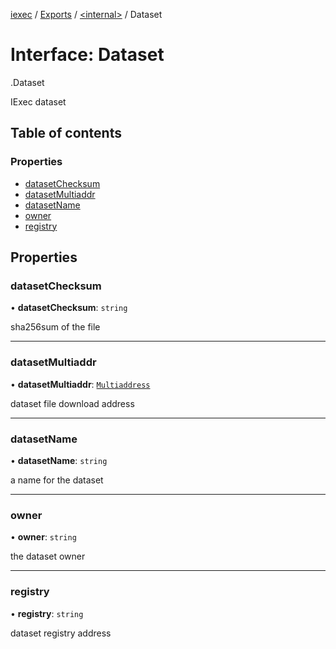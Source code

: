[iexec](../README.md) / [Exports](../modules.md) / [<internal\>](../modules/internal_.md) / Dataset

# Interface: Dataset

[<internal>](../modules/internal_.md).Dataset

IExec dataset

## Table of contents

### Properties

- [datasetChecksum](internal_.Dataset.md#datasetchecksum)
- [datasetMultiaddr](internal_.Dataset.md#datasetmultiaddr)
- [datasetName](internal_.Dataset.md#datasetname)
- [owner](internal_.Dataset.md#owner)
- [registry](internal_.Dataset.md#registry)

## Properties

### datasetChecksum

• **datasetChecksum**: `string`

sha256sum of the file

___

### datasetMultiaddr

• **datasetMultiaddr**: [`Multiaddress`](../modules/internal_.md#multiaddress)

dataset file download address

___

### datasetName

• **datasetName**: `string`

a name for the dataset

___

### owner

• **owner**: `string`

the dataset owner

___

### registry

• **registry**: `string`

dataset registry address
